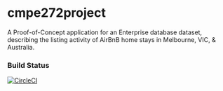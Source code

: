 # cmpe272project
A Proof-of-Concept application for an Enterprise database dataset, describing the listing activity of AirBnB home stays in Melbourne, VIC, &amp; Australia.

### Build Status
[![CircleCI](https://circleci.com/gh/Chibuikem/cmpe272project.svg?style=svg)](https://circleci.com/gh/Chibuikem/cmpe272project)

